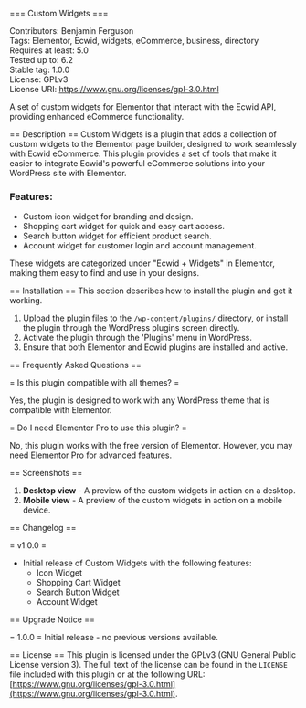 === Custom Widgets ===

Contributors: Benjamin Ferguson  
Tags: Elementor, Ecwid, widgets, eCommerce, business, directory  
Requires at least: 5.0  
Tested up to: 6.2  
Stable tag: 1.0.0  
License: GPLv3  
License URI: https://www.gnu.org/licenses/gpl-3.0.html  

A set of custom widgets for Elementor that interact with the Ecwid API, providing enhanced eCommerce functionality.

== Description ==
Custom Widgets is a plugin that adds a collection of custom widgets to the Elementor page builder, designed to work seamlessly with Ecwid eCommerce. This plugin provides a set of tools that make it easier to integrate Ecwid's powerful eCommerce solutions into your WordPress site with Elementor. 

### Features:
- Custom icon widget for branding and design.
- Shopping cart widget for quick and easy cart access.
- Search button widget for efficient product search.
- Account widget for customer login and account management.

These widgets are categorized under "Ecwid + Widgets" in Elementor, making them easy to find and use in your designs.

== Installation ==
This section describes how to install the plugin and get it working.

1. Upload the plugin files to the `/wp-content/plugins/` directory, or install the plugin through the WordPress plugins screen directly.
2. Activate the plugin through the 'Plugins' menu in WordPress.
3. Ensure that both Elementor and Ecwid plugins are installed and active.

== Frequently Asked Questions ==

= Is this plugin compatible with all themes? =

Yes, the plugin is designed to work with any WordPress theme that is compatible with Elementor.

= Do I need Elementor Pro to use this plugin? =

No, this plugin works with the free version of Elementor. However, you may need Elementor Pro for advanced features.

== Screenshots ==

1. **Desktop view** - A preview of the custom widgets in action on a desktop.
2. **Mobile view** - A preview of the custom widgets in action on a mobile device.

== Changelog ==

= v1.0.0 =
* Initial release of Custom Widgets with the following features:
  - Icon Widget
  - Shopping Cart Widget
  - Search Button Widget
  - Account Widget

== Upgrade Notice ==

= 1.0.0 =
Initial release - no previous versions available.

== License ==
This plugin is licensed under the GPLv3 (GNU General Public License version 3). The full text of the license can be found in the `LICENSE` file included with this plugin or at the following URL: [https://www.gnu.org/licenses/gpl-3.0.html](https://www.gnu.org/licenses/gpl-3.0.html).
